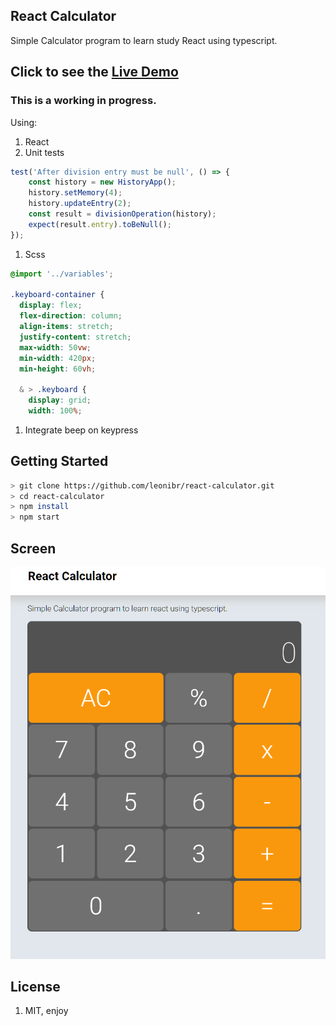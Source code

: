 
## React Calculator

Simple Calculator program to learn study React using typescript.
## Click to see the [Live Demo](https://leonibr.github.io/react-calculator/)
### This is a working in progress.

Using:

1. React
1. Unit tests
```javascript
test('After division entry must be null', () => {
    const history = new HistoryApp();
    history.setMemory(4);
    history.updateEntry(2);
    const result = divisionOperation(history);
    expect(result.entry).toBeNull();
});
```
1. Scss
```scss
@import '../variables';

.keyboard-container {
  display: flex;
  flex-direction: column;
  align-items: stretch;
  justify-content: stretch;
  max-width: 50vw;
  min-width: 420px;
  min-height: 60vh;

  & > .keyboard {
    display: grid;
    width: 100%;
```
1. Integrate beep on keypress


## Getting Started

```bash
> git clone https://github.com/leonibr/react-calculator.git
> cd react-calculator
> npm install
> npm start
```

## Screen
![asdf](print.png)


## License
1. MIT, enjoy
